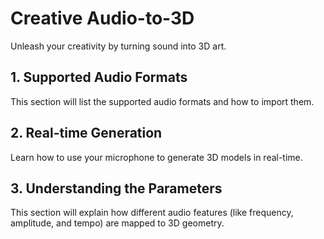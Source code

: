 # Creative Audio-to-3D

Unleash your creativity by turning sound into 3D art.

## 1. Supported Audio Formats

This section will list the supported audio formats and how to import them.

## 2. Real-time Generation

Learn how to use your microphone to generate 3D models in real-time.

## 3. Understanding the Parameters

This section will explain how different audio features (like frequency, amplitude, and tempo) are mapped to 3D geometry.

